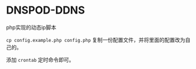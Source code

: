 # DNSPOD-DDNS
php实现的动态ip脚本

`cp config.example.php config.php` 复制一份配置文件，并将里面的配置改为自己的。

添加 `crontab` 定时命令即可。


